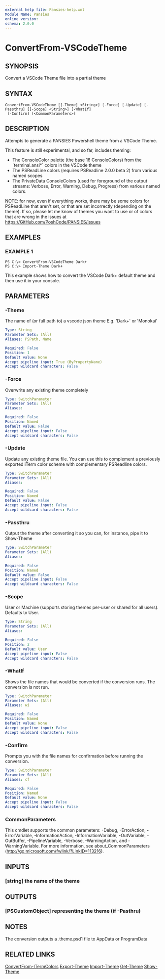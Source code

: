 ```yaml
---
external help file: Pansies-help.xml
Module Name: Pansies
online version:
schema: 2.0.0
---
```


# ConvertFrom-VSCodeTheme

## SYNOPSIS
Convert a VSCode Theme file into a partial theme

## SYNTAX

```
ConvertFrom-VSCodeTheme [[-Theme] <String>] [-Force] [-Update] [-Passthru] [[-Scope] <String>] [-WhatIf]
 [-Confirm] [<CommonParameters>]
```

## DESCRIPTION
Attempts to generate a PANSIES Powershell theme from a VSCode Theme.

This feature is still experimental, and so far, includes theming:

- The ConsoleColor palette (the base 16 ConsoleColors) from the \`terminal.ansi*\` colors in the VSCode theme
- The PSReadLine colors (requires PSReadline 2.0.0 beta 2) from various named scopes
- The PrivateData ConsoleColors (used for foreground of the output streams: Verbose, Error, Warning, Debug, Progress) from various named colors.

NOTE: for now, even if everything works, there may be some colors for PSReadLine that aren't set, or that are set incorrectly (depending on the theme).
If so, please let me know of themes you want to use or of colors that are wrong in the issues at https://GitHub.com/PoshCode/PANSIES/issues

## EXAMPLES

### EXAMPLE 1
```
PS C:\> ConvertFrom-VSCodeTheme Dark+
PS C:\> Import-Theme Dark+
```

This example shows how to convert the VSCode Dark+ default theme and then use it in your console.

## PARAMETERS

### -Theme
The name of (or full path to) a vscode json theme
E.g.
'Dark+' or 'Monokai'

```yaml
Type: String
Parameter Sets: (All)
Aliases: PSPath, Name

Required: False
Position: 1
Default value: None
Accept pipeline input: True (ByPropertyName)
Accept wildcard characters: False
```

### -Force
Overwrite any existing theme completely

```yaml
Type: SwitchParameter
Parameter Sets: (All)
Aliases:

Required: False
Position: Named
Default value: False
Accept pipeline input: False
Accept wildcard characters: False
```

### -Update
Update any existing theme file. You can use this to complement a previously exported iTerm color scheme with complementary PSReadline colors.

```yaml
Type: SwitchParameter
Parameter Sets: (All)
Aliases:

Required: False
Position: Named
Default value: False
Accept pipeline input: False
Accept wildcard characters: False
```

### -Passthru
Output the theme after converting it so you can, for instance, pipe it to Show-Theme

```yaml
Type: SwitchParameter
Parameter Sets: (All)
Aliases:

Required: False
Position: Named
Default value: False
Accept pipeline input: False
Accept wildcard characters: False
```

### -Scope
User or Machine (supports storing themes per-user or shared for all users). Defaults to User.

```yaml
Type: String
Parameter Sets: (All)
Aliases:

Required: False
Position: 2
Default value: User
Accept pipeline input: False
Accept wildcard characters: False
```

### -WhatIf
Shows the file names that would be converted if the conversion runs.
The conversion is not run.

```yaml
Type: SwitchParameter
Parameter Sets: (All)
Aliases: wi

Required: False
Position: Named
Default value: None
Accept pipeline input: False
Accept wildcard characters: False
```

### -Confirm
Prompts you with the file names for confirmation before running the conversion.

```yaml
Type: SwitchParameter
Parameter Sets: (All)
Aliases: cf

Required: False
Position: Named
Default value: None
Accept pipeline input: False
Accept wildcard characters: False
```

### CommonParameters
This cmdlet supports the common parameters: -Debug, -ErrorAction, -ErrorVariable, -InformationAction, -InformationVariable, -OutVariable, -OutBuffer, -PipelineVariable, -Verbose, -WarningAction, and -WarningVariable. For more information, see about_CommonParameters (http://go.microsoft.com/fwlink/?LinkID=113216).

## INPUTS

### [string] the name of the theme

## OUTPUTS

### [PSCustomObject] representing the theme (if -Pasthru)

## NOTES
The conversion outputs a .theme.psd1 file to AppData or ProgramData

## RELATED LINKS

[ConvertFrom-ITermColors](ConvertFrom-ITermColors.md)
[Export-Theme](Export-Theme.md)
[Import-Theme](Import-Theme.md)
[Get-Theme](Get-Theme.md)
[Show-Theme](Show-Theme.md)